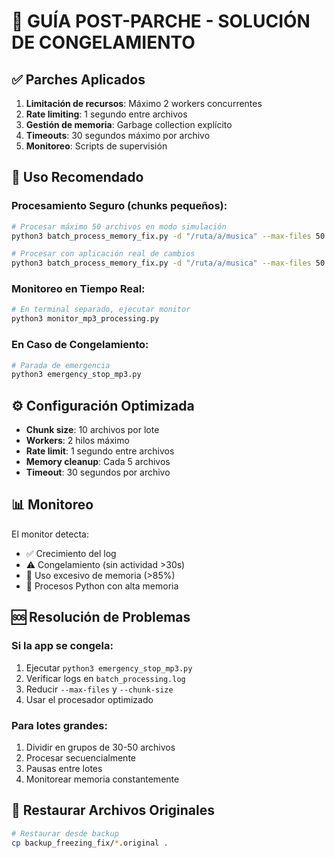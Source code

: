 # 🔧 GUÍA POST-PARCHE - SOLUCIÓN DE CONGELAMIENTO

## ✅ Parches Aplicados

1. **Limitación de recursos**: Máximo 2 workers concurrentes
2. **Rate limiting**: 1 segundo entre archivos
3. **Gestión de memoria**: Garbage collection explícito
4. **Timeouts**: 30 segundos máximo por archivo
5. **Monitoreo**: Scripts de supervisión

## 🚀 Uso Recomendado

### Procesamiento Seguro (chunks pequeños):
```bash
# Procesar máximo 50 archivos en modo simulación
python3 batch_process_memory_fix.py -d "/ruta/a/musica" --max-files 50

# Procesar con aplicación real de cambios
python3 batch_process_memory_fix.py -d "/ruta/a/musica" --max-files 50 --apply
```

### Monitoreo en Tiempo Real:
```bash
# En terminal separado, ejecutar monitor
python3 monitor_mp3_processing.py
```

### En Caso de Congelamiento:
```bash
# Parada de emergencia
python3 emergency_stop_mp3.py
```

## ⚙️ Configuración Optimizada

- **Chunk size**: 10 archivos por lote
- **Workers**: 2 hilos máximo
- **Rate limit**: 1 segundo entre archivos
- **Memory cleanup**: Cada 5 archivos
- **Timeout**: 30 segundos por archivo

## 📊 Monitoreo

El monitor detecta:
- ✅ Crecimiento del log
- ⚠️ Congelamiento (sin actividad >30s)
- 🚨 Uso excesivo de memoria (>85%)
- 💾 Procesos Python con alta memoria

## 🆘 Resolución de Problemas

### Si la app se congela:
1. Ejecutar `python3 emergency_stop_mp3.py`
2. Verificar logs en `batch_processing.log`
3. Reducir `--max-files` y `--chunk-size`
4. Usar el procesador optimizado

### Para lotes grandes:
1. Dividir en grupos de 30-50 archivos
2. Procesar secuencialmente
3. Pausas entre lotes
4. Monitorear memoria constantemente

## 🔄 Restaurar Archivos Originales

```bash
# Restaurar desde backup
cp backup_freezing_fix/*.original .
```
